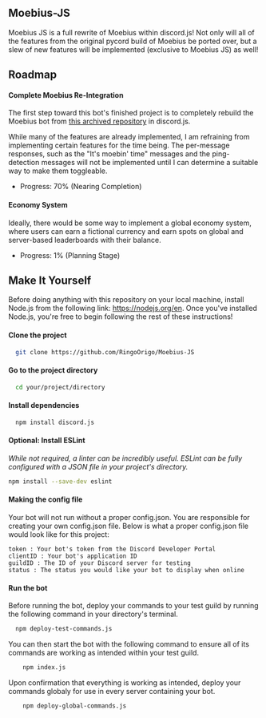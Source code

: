 ## Moebius-JS
Moebius JS is a full rewrite of Moebius within discord.js! Not only will all of the features from the original pycord build of Moebius be ported over, but a slew of new features will be implemented (exclusive to Moebius JS) as well!
## Roadmap

#### Complete Moebius Re-Integration
The first step toward this bot's finished project is to completely rebuild the Moebius bot from [this archived repository](https://github.com/RingoOrigo/moebius-bot) in discord.js.

While many of the features are already implemented, I am refraining from implementing certain features for the time being. The per-message responses, such as the "It's moebin' time" messages and the ping-detection messages will not be implemented until I can determine a suitable way to make them toggleable.

* Progress: 70% (Nearing Completion)

#### Economy System
Ideally, there would be some way to implement a global economy system, where users can earn a fictional currency and earn spots on global and server-based leaderboards with their balance. 

* Progress: 1% (Planning Stage)
## Make It Yourself

Before doing anything with this repository on your local machine, install Node.js from the following link: https://nodejs.org/en. Once you've installed Node.js, you're free to begin following the rest of these instructions!

#### Clone the project
```bash
  git clone https://github.com/RingoOrigo/Moebius-JS
```

#### Go to the project directory
```bash
  cd your/project/directory
```

#### Install dependencies
```bash
  npm install discord.js
```

#### Optional: Install ESLint
*While not required, a linter can be incredibly useful. ESLint can be fully configured with a JSON file in your project's directory.*

```bash
npm install --save-dev eslint
```

#### Making the config file
Your bot will not run without a proper config.json. You are responsible for creating your own config.json file. Below is what a proper config.json file would look like for this project:

```
token : Your bot's token from the Discord Developer Portal
clientID : Your bot's application ID
guildID : The ID of your Discord server for testing
status : The status you would like your bot to display when online
```

#### Run the bot
Before running the bot, deploy your commands to your test guild by running the following command in your directory's terminal.

```bash
  npm deploy-test-commands.js
```

You can then start the bot with the following command to ensure all of its commands are working as intended within your test guild.
```bash
    npm index.js
```

Upon confirmation that everything is working as intended, deploy your commands globaly for use in every server containing your bot.
```bash
    npm deploy-global-commands.js
```

